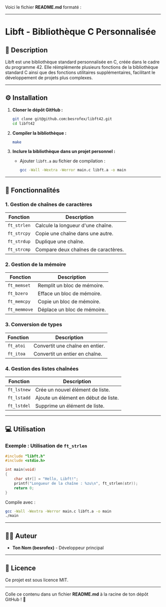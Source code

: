 Voici le fichier **README.md** formaté :  

---

# **Libft - Bibliothèque C Personnalisée**  

## **📖 Description**  
Libft est une bibliothèque standard personnalisée en C, créée dans le cadre du programme 42. Elle réimplémente plusieurs fonctions de la bibliothèque standard C ainsi que des fonctions utilitaires supplémentaires, facilitant le développement de projets plus complexes.  

---

## **⚙️ Installation**  

1. **Cloner le dépôt GitHub :**  
   ```bash
   git clone git@github.com:besrofex/libft42.git
   cd libft42
   ```

2. **Compiler la bibliothèque :**  
   ```bash
   make
   ```

3. **Inclure la bibliothèque dans un projet personnel :**  
   - Ajouter `libft.a` au fichier de compilation :  
     ```bash
     gcc -Wall -Wextra -Werror main.c libft.a -o main
     ```

---

## **🚀 Fonctionnalités**  

### **1. Gestion de chaînes de caractères**  
| Fonction       | Description                          |
|----------------|--------------------------------------|
| `ft_strlen`    | Calcule la longueur d'une chaîne.   |
| `ft_strcpy`    | Copie une chaîne dans une autre.    |
| `ft_strdup`    | Duplique une chaîne.                |
| `ft_strcmp`    | Compare deux chaînes de caractères. |

### **2. Gestion de la mémoire**  
| Fonction       | Description                          |
|----------------|--------------------------------------|
| `ft_memset`    | Remplit un bloc de mémoire.         |
| `ft_bzero`     | Efface un bloc de mémoire.          |
| `ft_memcpy`    | Copie un bloc de mémoire.           |
| `ft_memmove`   | Déplace un bloc de mémoire.         |

### **3. Conversion de types**  
| Fonction       | Description                          |
|----------------|--------------------------------------|
| `ft_atoi`      | Convertit une chaîne en entier.     |
| `ft_itoa`      | Convertit un entier en chaîne.      |

### **4. Gestion des listes chaînées**  
| Fonction       | Description                          |
|----------------|--------------------------------------|
| `ft_lstnew`    | Crée un nouvel élément de liste.    |
| `ft_lstadd`    | Ajoute un élément en début de liste.|
| `ft_lstdel`    | Supprime un élément de liste.       |

---

## **💻 Utilisation**  

### **Exemple : Utilisation de `ft_strlen`**  

```c
#include "libft.h"
#include <stdio.h>

int main(void)
{
    char str[] = "Hello, Libft!";
    printf("Longueur de la chaîne : %zu\n", ft_strlen(str));
    return 0;
}
```

Compile avec :  

```bash
gcc -Wall -Wextra -Werror main.c libft.a -o main
./main
```

---

## **👨‍💻 Auteur**  
- **Ton Nom (besrofex)** - Développeur principal  

---

## **📜 Licence**  
Ce projet est sous licence MIT.  

---

Colle ce contenu dans un fichier **README.md** à la racine de ton dépôt GitHub ! 🚀
